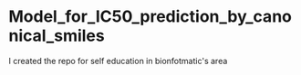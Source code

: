 # Model_for_IC50_prediction_by_canonical_smiles

I created the repo for self education in bionfotmatic's area
